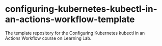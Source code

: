 # configuring-kubernetes-kubectl-in-an-actions-workflow-template
The template repository for the Configuring Kubernetes kubectl in an Actions Workflow course on Learning Lab.

